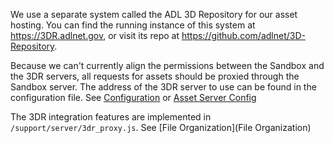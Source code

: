 We use a separate system called the ADL 3D Repository for our asset hosting. You can find the running instance of this system at https://3DR.adlnet.gov, or visit its repo at https://github.com/adlnet/3D-Repository. 

Because we can't currently align the permissions between the Sandbox and the 3DR servers, all requests for assets should be proxied through the Sandbox server. The address of the 3DR server to use can be found in the configuration file. See [Configuration](Configuration) or [Asset Server Config](http://vwf.adlnet.gov/r/documentation/tutorials/configuring-the-3dr-integration-feature/)

The 3DR integration features are implemented in `/support/server/3dr_proxy.js`. See [File Organization](File Organization)